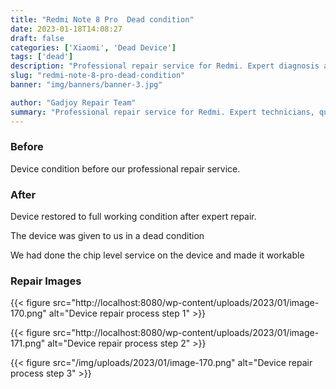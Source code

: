 ```yaml
---
title: "Redmi Note 8 Pro  Dead condition"
date: 2023-01-18T14:08:27
draft: false
categories: ['Xiaomi', 'Dead Device']
tags: ['dead']
description: "Professional repair service for Redmi. Expert diagnosis and quality repairs in Bangalore."
slug: "redmi-note-8-pro-dead-condition"
banner: "img/banners/banner-3.jpg"

author: "Gadjoy Repair Team"
summary: "Professional repair service for Redmi. Expert technicians, quality parts, warranty included."
---
```


### Before

Device condition before our professional repair service.

### After

Device restored to full working condition after expert repair.

The device was given to us in a dead condition

We had done the chip level service on the device and made it workable

### Repair Images

{{< figure src="http://localhost:8080/wp-content/uploads/2023/01/image-170.png" alt="Device repair process step 1" >}}

{{< figure src="http://localhost:8080/wp-content/uploads/2023/01/image-171.png" alt="Device repair process step 2" >}}

{{< figure src="/img/uploads/2023/01/image-170.png" alt="Device repair process step 3" >}}

